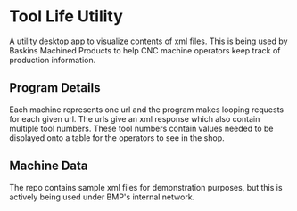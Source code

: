 # Tool Life Utility
A utility desktop app to visualize contents of xml files. This is being used by Baskins Machined Products to help CNC machine operators keep track of production information.

## Program Details
Each machine represents one url and the program makes looping requests for each given url. The urls give an xml response which also contain multiple tool numbers. These tool numbers contain values needed to be displayed onto a table for the operators to see in the shop.

## Machine Data
The repo contains sample xml files for demonstration purposes, but this is actively being used under BMP's internal network.
